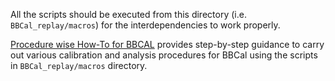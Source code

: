 All the scripts should be executed from this directory (i.e. `BBCal_replay/macros`) for the interdependencies to work properly.

[Procedure wise How-To for BBCAL](https://sbs.jlab.org/cgi-bin/DocDB/public/ShowDocument?docid=313) provides step-by-step guidance to carry out various calibration and analysis procedures for BBCal using the scripts in `BBCal_replay/macros` directory.
